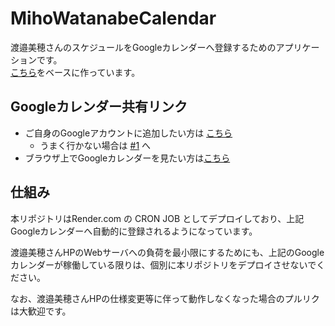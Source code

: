 # MihoWatanabeCalendar

渡邉美穂さんのスケジュールをGoogleカレンダーへ登録するためのアプリケーションです。  
[こちら](https://github.com/ArgkGit/Hinatazaka46Calendar)をベースに作っています。

## Googleカレンダー共有リンク

* ご自身のGoogleアカウントに追加したい方は [こちら](https://calendar.google.com/calendar/u/0?cid=NTdmMmYyYTc2NmEzNmExOWZhZjQ3ODcwNzExNTA5OTE0ZGM4N2YzNzRmYjAzYzM4MTQwZTIyZTA2ZjdlZDFjNEBncm91cC5jYWxlbmRhci5nb29nbGUuY29t) 
    * うまく行かない場合は [#1](https://github.com/CircleTenThanks/Hinatazaka46Calendar/issues/1) へ
* ブラウザ上でGoogleカレンダーを見たい方は[こちら](https://calendar.google.com/calendar/embed?src=57f2f2a766a36a19faf47870711509914dc87f374fb03c38140e22e06f7ed1c4%40group.calendar.google.com&ctz=Asia%2FTokyo)

## 仕組み

本リポジトリはRender.com の CRON JOB としてデプロイしており、上記Googleカレンダーへ自動的に登録されるようになっています。

渡邉美穂さんHPのWebサーバへの負荷を最小限にするためにも、上記のGoogleカレンダーが稼働している限りは、個別に本リポジトリをデプロイさせないでください。

なお、渡邉美穂さんHPの仕様変更等に伴って動作しなくなった場合のプルリクは大歓迎です。
